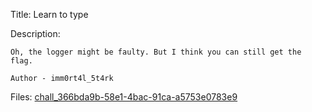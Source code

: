 Title: Learn to type

Description:
```
Oh, the logger might be faulty. But I think you can still get the flag.

Author - imm0rt4l_5t4rk
```

Files: [chall_366bda9b-58e1-4bac-91ca-a5753e0783e9](https://github.com/Coder-Here/ShaktiCTF/blob/main/Reversing/Learn%20to%20type/chall_366bda9b-58e1-4bac-91ca-a5753e0783e9)
